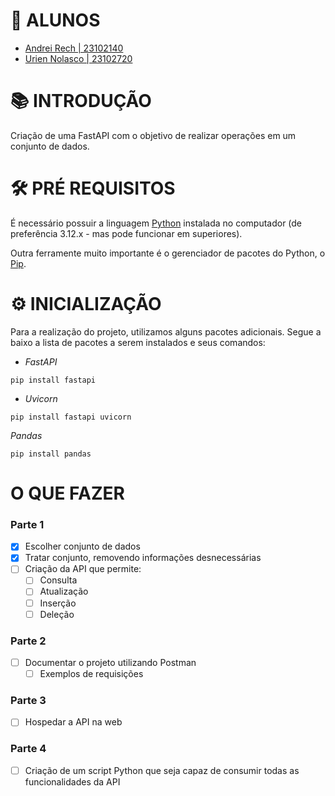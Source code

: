 # 🔖 ALUNOS

- [Andrei Rech | 23102140](https://github.com/AndreiRech) 
- [Urien Nolasco | 23102720](https://github.com/UrienNolasco)

# 📚 INTRODUÇÃO

Criação de uma FastAPI com o objetivo de realizar operações em um conjunto de dados.

# 🛠 PRÉ REQUISITOS

É necessário possuir a linguagem [Python](https://www.python.org/downloads/) instalada no computador (de preferência 3.12.x - mas pode funcionar em superiores).

Outra ferramente muito importante é o gerenciador de pacotes do Python, o [Pip](https://pypi.org/project/pip/).


# ⚙ INICIALIZAÇÃO

Para a realização do projeto, utilizamos alguns pacotes adicionais. Segue a baixo a lista de pacotes a serem instalados e seus comandos:

- *FastAPI*
```
pip install fastapi
```

- *Uvicorn*
```
pip install fastapi uvicorn
```

*Pandas*
```
pip install pandas

```

# O QUE FAZER

### Parte 1
- [X] Escolher conjunto de dados
- [X] Tratar conjunto, removendo informações desnecessárias
- [ ] Criação da API que permite:
    - [ ] Consulta
    - [ ] Atualização
    - [ ] Inserção
    - [ ] Deleção

### Parte 2
- [ ] Documentar o projeto utilizando Postman
    - [ ] Exemplos de requisições

### Parte 3
- [ ] Hospedar a API na web

### Parte 4
- [ ] Criação de um script Python que seja capaz de consumir todas as funcionalidades da API
